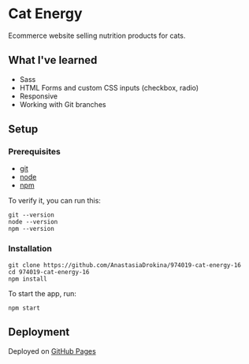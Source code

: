 # Cat Energy

Ecommerce website selling nutrition products for cats.

## What I've learned

- Sass
- HTML Forms and custom CSS inputs (checkbox, radio)
- Responsive
- Working with Git branches

## Setup

### Prerequisites

- [git](https://git-scm.com/)
- [node](https://nodejs.org/en/)
- [npm](https://www.npmjs.com/)

To verify it, you can run this:

```
git --version
node --version
npm --version
```

### Installation

```
git clone https://github.com/AnastasiaDrokina/974019-cat-energy-16
cd 974019-cat-energy-16
npm install
```

To start the app, run:

```
npm start
```

## Deployment

Deployed on [GitHub Pages](https://pages.github.com/)
